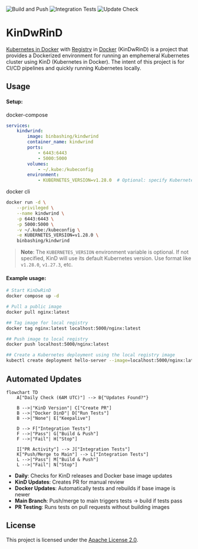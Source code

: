 ![Build and Push](https://github.com/binbashing/kindwrind/actions/workflows/merge-build-push.yaml/badge.svg)
![Integration Tests](https://github.com/binbashing/kindwrind/actions/workflows/integration-tests.yml/badge.svg)
![Update Check](https://github.com/binbashing/kindwrind/actions/workflows/update-check.yaml/badge.svg)

# KinDwRinD
[Kubernetes in Docker](https://kind.sigs.k8s.io/) with [Registry](https://docs.docker.com/registry/) in [Docker](https://hub.docker.com/_/docker) (KinDwRinD) is a project that provides a Dockerized environment for running an emphemeral Kubernetes cluster using KinD (Kubernetes in Docker).   The intent of this project is for CI/CD pipelines and quickly running Kubernetes locally. 

## Usage

#### Setup:

docker-compose
```yaml
services:
    kindwrind:
        image: binbashing/kindwrind
        container_name: kindwrind
        ports:
            - 6443:6443
            - 5000:5000
        volumes:
            - ~/.kube:/kubeconfig
        environment:
            - KUBERNETES_VERSION=v1.28.0  # Optional: specify Kubernetes version
```

docker cli
```bash
docker run -d \
    --privileged \
    --name kindwrind \
    -p 6443:6443 \
    -p 5000:5000 \
    -v ~/.kube:/kubeconfig \
    -e KUBERNETES_VERSION=v1.28.0 \
    binbashing/kindwrind
```

> **Note**: The `KUBERNETES_VERSION` environment variable is optional. If not specified, KinD will use its default Kubernetes version. Use format like `v1.28.0`, `v1.27.3`, etc.
#### Example usage:

```bash
# Start KinDwRinD
docker compose up -d

# Pull a public image
docker pull nginx:latest

## Tag image for local registry
docker tag nginx:latest localhost:5000/nginx:latest

## Push image to local registry
docker push localhost:5000/nginx:latest

## Create a Kubernetes deployment using the local registry image
kubectl create deployment hello-server --image=localhost:5000/nginx:latest 
```

## Automated Updates

```mermaid
flowchart TD
    A["Daily Check (6AM UTC)"] --> B{"Updates Found?"}
    
    B -->|"KinD Version"| C["Create PR"]
    B -->|"Docker DinD"| D["Run Tests"]
    B -->|"None"| E["Keepalive"]
    
    D --> F["Integration Tests"]
    F -->|"Pass"| G["Build & Push"]
    F -->|"Fail"| H["Stop"]
    
    I["PR Activity"] --> J["Integration Tests"]
    K["Push/Merge to Main"] --> L["Integration Tests"]
    L -->|"Pass"| M["Build & Push"]
    L -->|"Fail"| N["Stop"]
```

- **Daily**: Checks for KinD releases and Docker base image updates
- **KinD Updates**: Creates PR for manual review  
- **Docker Updates**: Automatically tests and rebuilds if base image is newer
- **Main Branch**: Push/merge to main triggers tests → build if tests pass
- **PR Testing**: Runs tests on pull requests without building images

## License

This project is licensed under the [Apache License 2.0](LICENSE).
